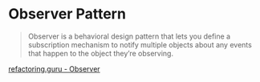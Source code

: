 # Observer Pattern

> Observer is a behavioral design pattern that lets you define a subscription mechanism to notify multiple objects about any events that happen to the object they’re observing.

[refactoring.guru - Observer](https://refactoring.guru/design-patterns/observer)
